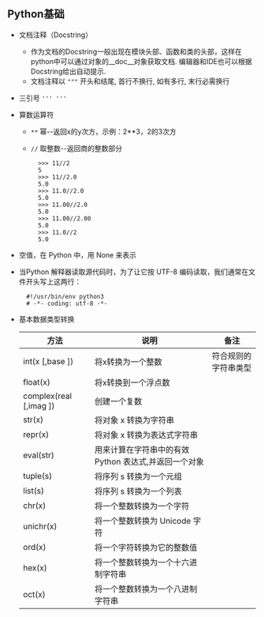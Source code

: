 ## Python基础
- 文档注释（Docstring）
	- 作为文档的Docstring一般出现在模块头部、函数和类的头部，这样在python中可以通过对象的__doc__对象获取文档. 编辑器和IDE也可以根据Docstring给出自动提示.
	- 文档注释以 `"""` 开头和结尾, 首行不换行, 如有多行, 末行必需换行
- 三引号 `''' '''`
- 算数运算符
	- `**` 幂--返回x的y次方，示例：2**3，2的3次方
	- `//` 取整数--返回商的整数部分
	
    		>>> 11//2
            5
            >>> 11//2.0
            5.0
            >>> 11.0//2.0
            5.0
            >>> 11.00//2.0
            5.0
            >>> 11.00//2.00
            5.0
            >>> 11.0//2
            5.0

- 空值，在 Python 中，用 None 来表示
- 当Python 解释器读取源代码时，为了让它按 UTF-8 编码读取，我们通常在文件开头写上这两行：

		#!/usr/bin/env python3
		# -*- coding: utf-8 -*-
- 基本数据类型转换

    | 方法 | 说明 | 备注 |
    |-|-|-|
    |int(x [,base ])|	将x转换为一个整数|符合规则的字符串类型|
    |float(x)|	将x转换到一个浮点数| |
    |complex(real [,imag ])|	创建一个复数| |
    |str(x)|	将对象 x 转换为字符串||
    |repr(x)|	将对象 x 转换为表达式字符串||
    |eval(str)|	用来计算在字符串中的有效 Python 表达式,并返回一个对象||
    |tuple(s)|	将序列 s 转换为一个元组||
    |list(s)|	将序列 s 转换为一个列表||
    |chr(x)|	将一个整数转换为一个字符||
    |unichr(x)|	将一个整数转换为 Unicode 字符||
    |ord(x)|	将一个字符转换为它的整数值||
    |hex(x)|	将一个整数转换为一个十六进制字符串||
    |oct(x)|	将一个整数转换为一个八进制字符串||